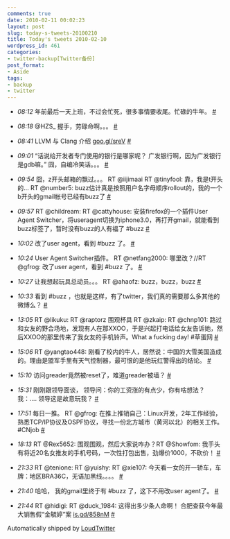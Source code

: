 ```yaml
---
comments: true
date: 2010-02-11 00:02:23
layout: post
slug: today-s-tweets-20100210
title: Today's tweets 2010-02-10
wordpress_id: 461
categories:
- twitter-backup[Twitter备份]
post_format:
- Aside
tags:
- backup
- twitter
---
```



	
  * _08:12_ 年前最后一天上班，不过会忙死，很多事情要收尾。忙碌的牛年。 [#](http://twitter.com/gfrog/statuses/8877774968)

	
  * _08:18_ @HZS_ 握手，劳碌命啊。。。 [#](http://twitter.com/gfrog/statuses/8878013045)

	
  * _08:41_ LLVM 与 Clang 介绍 [goo.gl/sreV](http://goo.gl/sreV) [#](http://twitter.com/gfrog/statuses/8878871151)

	
  * _09:01_ “话说给开发者专门使用的银行是哪家呢？ 广发银行啊，因为广发银行是gdb嘛。” 囧，自编冷笑话。。。 [#](http://twitter.com/gfrog/statuses/8879668417)

	
  * _09:54_ 囧，z开头邮箱的飘过。。。 RT @iijimaai RT @tinyfool: 靠，我是t开头的… RT @number5: buzz估计真是按照用户名字母顺序rollout的，我的一个b开头的gmail帐号已经有buzz了 [#](http://twitter.com/gfrog/statuses/8881720895)

	
  * _09:57_ RT @childream: RT @cattyhouse: 安装firefox的一个插件User Agent Switcher，将useragent切换为iphone3.0，再打开gmail，就能看到buzz标签了，暂时没有buzz的人有福了 #buzz [#](http://twitter.com/gfrog/statuses/8881851071)

	
  * _10:02_ 改了user agent，看到 #buzz 了。 [#](http://twitter.com/gfrog/statuses/8882028148)

	
  * _10:24_ User Agent Switcher插件。 RT @netfang2000: 哪里改？//RT @gfrog: 改了user agent，看到 #buzz 了。 [#](http://twitter.com/gfrog/statuses/8882889984)

	
  * _10:27_ 让我想起玩具总动员。。。 RT @ahaofz: buzz，buzz，buzz [#](http://twitter.com/gfrog/statuses/8883011914)

	
  * _10:33_ 看到 #buzz ，也就是这样，有了twitter，我们真的需要那么多其他的微博么？ [#](http://twitter.com/gfrog/statuses/8883258858)

	
  * _13:05_ RT @likuku: RT @raptorz 围观杯具 RT @zkaip: RT @chnp101: 路过和女友的野合场地，发现有人在那XXOO，于是兴起打电话给女友告诉她，然后XXOO的那里传来了我女友的手机铃声。What a fucking day!
#草蛋网 [#](http://twitter.com/gfrog/statuses/8888889432)

	
  * _15:06_ RT @yangtao448: 刚看了校内的牛人，居然说：中国的大雪美国造成的。理由是盟军手里有天气控制器，最可恨的是他玩红警得出的结论。 [#](http://twitter.com/gfrog/statuses/8892092640)

	
  * _15:10_ 访问greader竟然被reset了，难道greader被墙？ [#](http://twitter.com/gfrog/statuses/8892197558)

	
  * _15:31_ 刚刚跟领导面谈，
领导问：你的工资涨的有点少，你有啥想法？
我：....
领导这是故意玩我？ [#](http://twitter.com/gfrog/statuses/8892660647)

	
  * _17:51_ 每日一推。 RT @gfrog: 在推上推销自己：Linux开发，2年工作经验，熟悉TCP/IP协议及OSPF协议，寻找一份北方城市（黄河以北）的相关工作。 #CNjob [#](http://twitter.com/gfrog/statuses/8895667948)

	
  * _18:13_ RT @Rex5652: 围观围观，然后大家说咋办？RT @Showfom: 我手头有将近20名女推友的手机号码，一次性打包出售，劲爆价1000，不砍价！ [#](http://twitter.com/gfrog/statuses/8896138600)

	
  * _21:33_ RT @tenione: RT @yuishy: RT @xie107: 今天看一女的开一轿车，车牌：地区BRA36C，无语加黑线。。。。 [#](http://twitter.com/gfrog/statuses/8901311650)

	
  * _21:40_ 哈哈， 我的gmail里终于有 #buzz 了，这下不用改user agent了。 [#](http://twitter.com/gfrog/statuses/8901532140)

	
  * _21:44_ RT @hidigi: RT @duck_1984:
这得出多少条人命啊！ 合肥查获今年最大销售假“金毓婷”案 [is.gd/858nM](http://is.gd/858nM) [#](http://twitter.com/gfrog/statuses/8901669409)


Automatically shipped by [LoudTwitter](http://www.loudtwitter.com)

